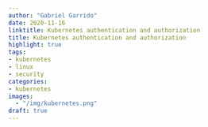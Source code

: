 ```yaml
---
author: "Gabriel Garrido"
date: 2020-11-16
linktitle: Kubernetes authentication and authorization
title: Kubernetes authentication and authorization
highlight: true
tags:
- kubernetes
- linux
- security
categories:
- kubernetes
images:
  - "/img/kubernetes.png"
draft: true
---
```


